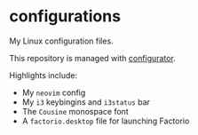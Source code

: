 # configurations

My Linux configuration files.

This repository is managed with [configurator](https://github.com/dchiquito/configurator).

Highlights include:
* My `neovim` config
* My `i3` keybingins and `i3status` bar
* The `Cousine` monospace font
* A `factorio.desktop` file for launching Factorio

